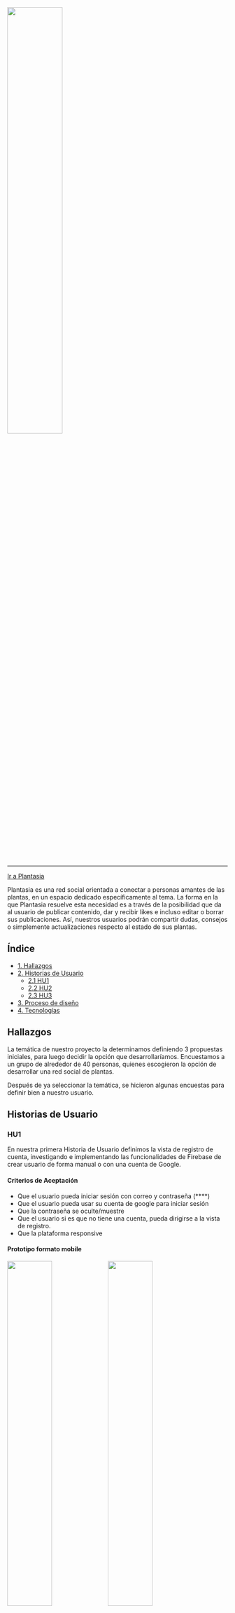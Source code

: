 <img src="src/images/readme/logoReadme.png" height="50%" width="50%">
 
****

[Ir a Plantasia](src/index.html)

Plantasia es una red social orientada a conectar a personas amantes de las plantas, en un espacio dedicado específicamente al tema. La forma en la que Plantasia resuelve esta necesidad es a través de la posibilidad que da al usuario de publicar contenido, dar y recibir likes e incluso editar o borrar sus publicaciones. Así, nuestros usuarios podrán compartir dudas, consejos o simplemente actualizaciones respecto al estado de sus plantas. 

## Índice

* [1. Hallazgos](#1-hallazgos)
* [2. Historias de Usuario](#2-historias-de-usuario)
  * [2.1 HU1](#2.1-hu1)
  * [2.2 HU2](#2.2-hu2)
  * [2.3 HU3](#2.3-hu3)
* [3. Proceso de diseño](#3-proceso-de-diseño)
* [4. Tecnologías](#4-tecnologías)

## Hallazgos

La temática de nuestro proyecto la determinamos definiendo 3 propuestas iniciales, para luego decidir la opción que desarrollaríamos.  Encuestamos a un grupo de alrededor de 40 personas, quienes escogieron la opción de desarrollar una red social de plantas. 

Después de ya seleccionar la temática, se hicieron algunas encuestas para definir bien a nuestro usuario.



<!-- Con este input editamos nuestra primera historia de usuario añadiendo el diseño del logo de inicio y escogiendo una paleta de colores. -->

## Historias de Usuario

### HU1

En nuestra primera Historia de Usuario definimos la vista de registro de cuenta, investigando e implementando las funcionalidades de Firebase de crear usuario de forma manual o con una cuenta de Google.

#### **Criterios de Aceptación**

- Que el usuario pueda iniciar sesión con correo y contraseña (****)
- Que el usuario pueda usar su cuenta de google para iniciar sesión
- Que la contraseña se oculte/muestre
- Que el usuario si es que no tiene una cuenta, pueda dirigirse a la vista de registro.
- Que la plataforma responsive

#### **Prototipo formato mobile**

<img src="src/images/readme/protBajaFidelidadLogIn.jpeg" width="45%" >

<img src="src/images/readme/log in sin datos ingresados.jpg" width="45%" align = "left">
<img src="src/images/readme/log in datos ingresados.jpg" width="45%">

#### **Prototipo formato desktop**

<img src="src/images/readme/loginDesktop.png" width="96.5%">


### HU2
En la segunda Historia de Usuario definimos la vista de inicio de sesión, nuevamente investigando e implementando las funcionalidades de Firebase para iniciar sesión de forma manual, y/o utilizando la autenticación a través de una cuenta de Google. 

#### **Criterios de Aceptación**

- Que el usuario pueda crear una cuenta con correo, nombre de usuario y contraseña (****)
- Que el usuario pueda usar su cuenta de google para registrarse
- Que la contraseña se oculte/muestre
- Que el usuario si es que ya se creó una cuenta, pueda dirigirse a la vista de iniciar sesión.
- Que la plataforma responsive

<img src="https://user-images.githubusercontent.com/95260008/160394544-3203ef91-0079-4c7e-b5c3-3cc11d37b8b7.jpeg" width="48%" > 

<img src="src/images/readme/register.jpg" width="48%" >

### HU3

En nuestra tercera Historia de Usuario definimos la vista del muro en el cual se desplegan los posts de los usuarios. En nuestro prototipo de baja fidelidad aparecen post con texto y con imágenes, con botones para dar "me gusta" y comentar en cada post. En esta historia de usuario desarrollamos las funcionalidades de escribir un nuevo post, y que estos de desplieguen con el nombre de usuario, y que los posts aparezcan del más reciente al más antiguo. Además, añadimos el botón de "me gusta" y el contador de estos, con las condiciones de un "me gusta" por usuario en un post.

Una de las restricciones añadidas a través del ruteo de flujo de nuestra página web fue la de poder acceder al muro solo si el usuario ha iniciado sesión. 

#### **Criterios de Aceptación**

- Que el usuario pueda publicar texto en el muro con un text area y con un botón de publicar
- Que se guarden las publicaciones en tiempo real
- Que el usuario pueda ver las publicacione ordenadas desde el más reciente al más antiguo
- Que el usuario pueda darle like a un post
- Que usuario pueda ver un contador de likes por publicación
- Que la plataforma responsive

#### **Prototipo formato mobile**

<img src="src/images/readme/protBajaFidelidadHome.jpeg" width="45%" >

<img src="src/images/readme/homeTextMobile.jpg" width="45%" align = "left">
<img src="src/images/readme/homeText&Images.jpg" width="45%">

#### **Prototipo formato desktop**

<img src="src/images/readme/homeTextDesktop.jpg" width="96.5%">


## Proceso de diseño

<img src="src/images/readme/iteraciónLogo.png" height="34%" width="34%" align = "left">
<img src="src/images/readme/eleccionTipografica.png" height="34%" width="34%" >

## Tecnologías

![Icono JavaScript](https://img.icons8.com/color/40/ffffff/javascript--v1.png "JavaScript")
![Icono HTML5](https://img.icons8.com/color/40/ffffff/html-5--v1.png "HTML5")
![Icono CSS](https://img.icons8.com/color/40/ffffff/css3.png "CSS")
![Icono Firebase](https://img.icons8.com/color/40/ffffff/firebase.png "Firebase")
![Icono Git](https://img.icons8.com/color/40/ffffff/git.png "Git")
![Icono GitHub](https://img.icons8.com/ios-glyphs/40/ffffff/github.png "GitHub")
![Icono Visual Studio Code](https://img.icons8.com/color/40/ffffff/visual-studio-code-2019.png "Visual Studio Code")
![Icono Figma](https://img.icons8.com/color/40/ffffff/figma--v1.png "Figma")
![Icono Trello](https://img.icons8.com/color/40/000000/trello.png "Trello")

Palabras clave: JavaScript, HTML5, CSS3, Firebase, Git, GitHub, Visual Studio Code, Figma, Trello.
